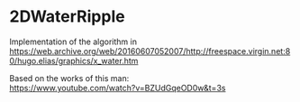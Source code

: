 # 2DWaterRipple
Implementation of the algorithm in  
https://web.archive.org/web/20160607052007/http://freespace.virgin.net:80/hugo.elias/graphics/x_water.htm

Based on the works of this man:   
https://www.youtube.com/watch?v=BZUdGqeOD0w&t=3s